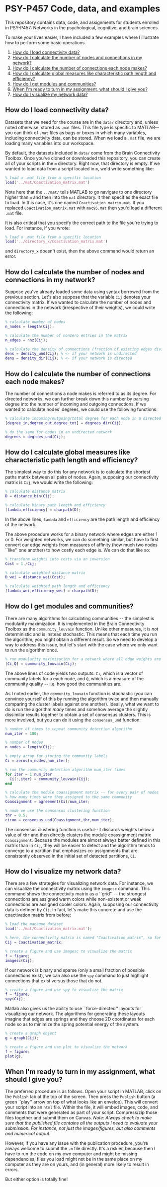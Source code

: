 # PSY-P457 Code, data, and examples
This repository contains data, code, and assignments for students enrolled in PSY-P457: Networks in the psychological, cognitive, and brain sciences.

To make your lives easier, I have included a few examples where I illustrate how to perform some basic operations.

1. [How do I load connectivity data?](https://github.com/brain-networks/PSY-P457#how-do-i-load-connectivity-data)
2. [How do I calculate the number of nodes and connections in my network?](https://github.com/brain-networks/PSY-P457#how-do-i-calculate-the-number-of-nodes-and-connections-in-my-network)
3. [How do I calculate the number of connections each node makes?](https://github.com/brain-networks/PSY-P457#how-do-i-calculate-the-number-of-connections-each-node-makes)
4. [How do I calculate global measures like characteristic path length and efficiency?](https://github.com/brain-networks/PSY-P457#how-do-i-calculate-global-measures-like-characteristic-path-length-and-efficiency)
5. [How do I get modules and communities?](https://github.com/brain-networks/PSY-P457#how-do-i-get-modules-and-communities)
6. [When I'm ready to turn in my assignment, what should I give you?](https://github.com/brain-networks/PSY-P457#when-im-ready-to-turn-in-my-assignment-what-should-i-give-you)
7. [How do I visualize my network data?](https://github.com/brain-networks/PSY-P457#how-do-i-visualize-my-network-data)

## How do I load connectivity data?
Datasets that we need for the course are in the <code>data/</code> directory and, unless noted otherwise, stored as <code>.mat</code> files. This file type is specific to MATLAB--you can think of <code>.mat</code> files as bags or boxes in which many variables, including connectivity data, can be stored. When we load a <code>.mat</code> file, we are loading many variables into our workspace.

By default, the datasets included in <code>data/</code> come from the Brain Connectivity Toolbox. Once you've cloned or downloaded this repository, you can create all of your scripts in the <code>m</code> directory. Right now, that directory is empty. If we wanted to load data from a script located in <code>m</code>, we'd write something like:

```Matlab
% load a .mat file from a specific location
load('../mat/Coactivation_matrix.mat')
```

Note here that the <code>../mat/</code> tells MATLAB to go navigate to one directory higher than <code>m</code> and then into the <code>mat</code> directory. It then specifies the exact file to load. In this case, it's one named <code>Coactivation_matrix.mat</code>. If you replaced <code>Coactivation_matrix.mat</code> with <code>mac95.mat</code> then you'd load a different <code>.mat</code> file.

It is also critical that you specify the correct path to the file you're trying to load. For instance, if you wrote:

```Matlab
% load a .mat file from a specific location
load('../directory_x/Coactivation_matrix.mat')
```

and <code>directory_x</code> doesn't exist, then the above command would return an error.

## How do I calculate the number of nodes and connections in my network?
Suppose you've already loaded some data using syntax borrowed from the previous section. Let's also suppose that the variable <code>Cij</code> denotes your connectivity matrix. If we wanted to calculate the number of nodes and connections in the network (irrespective of their weights), we could write the following:

```Matlab
% calculate number of nodes
n_nodes = length(Cij);

% calculate the number of nonzero entries in the matrix
n_edges = nnz(Cij);

% calculate the density of connections (fraction of existing edges divided by total number possible)
dens = density_und(Cij); % <- if your network is undirected
dens = density_dir(Cij); % <- if your network is directed
```

## How do I calculate the number of connections each node makes?
The number of connections a node makes is referred to as its degree. For directed networks, we can further break down this number by parsing degree into the number of incoming and outgoing connections. If we wanted to calculate nodes' degrees, we could use the following functions:

```Matlab
% calculate incoming/outgoing/total degree for each node in a directed network
[degree_in,degree_out,degree_tot] = degrees_dir(Cij);

% do the same for nodes in an undirected network
degrees = degrees_und(Cij);
```
## How do I calculate global measures like characteristic path length and efficiency?
The simplest way to do this for any network is to calculate the shortest paths matrix between all pairs of nodes. Again, supposing our connectivity matrix is <code>Cij</code>, we would write the following:

```Matlab
% calculate distance matrix
D = distance_bin(Cij);

% calculate binary path length and efficiency
[lambda,efficiency] = charpath(D);
```

In the above lines, <code>lambda</code> and <code>efficiency</code> are the path length and efficiency of the network.

The above procedure works for a binary network where edges are either 1 or 0. For weighted networks, we can do something similar, but have to first convert our edge weights from measures of affinity (how much two nodes ``like'' one another) to how costly each edge is. We can do that like so:

```Matlab
% transform weights into costs via an inversion
Cost = 1./Cij;

% calculate weighted distance matrix
D_wei = distance_wei(Cost);

% calculate weighted path length and efficiency
[lambda_wei,efficiency_wei] = charpath(D);
```

## How do I get modules and communities?
There are many algorithms for calculating communities -- the simplest is modularity maximization. It is implemented in the Brain Connectivity Toolbox as the <code>community_louvain</code> function. Unlike other measures, it is *not* deterministic and is instead stochastic. This means that each time you run the algorithm, you might obtain a different result. So we need to develop a way to address this issue, but let's start with the case where we only want to run the algorithm once.

```Matlab
% run modularity maximization for a network where all edge weights are positive
[Ci,Q] = community_louvain(Cij);
```

The above lines of code yields two outputs: <code>Ci</code>, which is a vector of community labels for a each node, and <code>Q</code>, which is a measure of the community quality -- i.e. how good the communities are.

As I noted earlier, the <code>community_louvain</code> function is stochastic (you can convince yourself of this by running the algorithm twice and then manually comparing the cluster labels against one another). Ideally, what we want to do is run the algorithm *many* times and somehow average the slightly dissimilar results together to obtain a set of consensus clusters. This is more involved, but you can do it using the <code>consensus_und</code> function:

```Matlab
% number of times to repeat community detection algorithm
num_iter = 100;

% number of nodes
n_nodes = length(Cij);

% empty array for storing the community labels
Ci = zeros(n_nodes,num_iter);

% run the community detection algorithm num_iter times
for iter = 1:num_iter
  Ci(:,iter) = community_louvain(Cij);
end

% calculate the module coassignment matrix -- for every pair of nodes
% how many times were they assigned to the same community
Coassignment = agreement(Ci)/num_iter;

% node we use the consensus clustering function
thr = 0.5;
cicon = consensus_und(Coassignment,thr,num_iter);
```

The consensus clustering function is useful--it discards weights below a value of <code>thr</code> and then directly clusters the module coassignment matrix <code>Coassignment</code>. Because the modules are almost always better defined in this matrix than in <code>Cij</code>, they will be easier to detect and the algorithm tends to converge to a partition that emphasizes co-assignments that are consistently observed in the initial set of detected partitions, <code>Ci</code>.

## How do I visualize my network data?
There are a few strategies for visualizing network data. For instance, we can visualize the connectivity matrix using the <code>imagesc</code> command. This command shows the connectivity matrix as a ``grid'' -- the strongest connections are assigned warm colors while non-existent or weak connections are assigned cooler colors. Again, supposing our connectivity data is defined by <code>Cij</code>. In fact, let's make this concrete and use the coactivation matrix from before:

```Matlab
% load the macaque dataset
load('../mat/Coactivation_matrix.mat');

% here, the connectivity matrix is named "Coactivation_matrix", so for the same of continuity, let's just rename it as Cij
Cij = Coactivation_matrix;

% create a figure and use imagesc to visualize the matrix
f = figure;
imagesc(Cij);
```

If our network is binary and sparse (only a small fraction of possible connections exist), we can also use the <code>spy</code> command to just highlight connections that exist versus those that do not.

```Matlab
% create a figure and use spy to visualize the matrix
f = figure;
spy(Cij);
```

Matlab also gives us the ability to use ``force-directed'' layouts for visualizing our network. The algorithms for generating these layouts imagine that edges are springs and they choose 2D coordinates for each node so as to minimize the spring potential energy of the system.

```Matlab
% create a graph object
g = graph(Cij);

% create a figure and use plot to visualize the network
f = figure;
plot(g);
```

## When I'm ready to turn in my assignment, what should I give you?
The preferred procedure is as follows. Open your script in MATLAB, click on the <code>Publish</code> tab at the top of the screen. Then press the <code>Publish</code> button (a green ``play'' arrow on top of what looks like an envelop). This will convert your script into an <code>html</code> file. Within the file, it will embed images, code, and comments that were generated as part of your script. Compress/zip those files together and submit them on Canvas. *Note: Always check to make sure that the published file contains all the outputs I need to evaluate your submission. For instance, not just the images/figures, but also comments and numerical output.*

However, if you have any issue with the publication procedure, you're always welcome to submit the <code>.m</code> file directly. It's a riskier, because then I have to run the code on my own computer and might be missing dependencies, files you load might not be in the same place on my computer as they are on yours, and (in general) more likely to result in errors.

But either option is totally fine!
